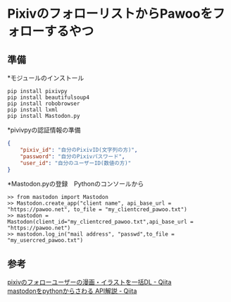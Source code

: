 # PixivのフォローリストからPawooをフォローするやつ
## 準備
*モジュールのインストール  

```bash:Terminal
pip install pixivpy  
pip install beautifulsoup4  
pip install robobrowser  
pip install lxml  
pip install Mastodon.py  
```  

*pivivpyの認証情報の準備  

```json:client.json  
{  
	"pixiv_id": "自分のPixivID(文字列の方)",  
	"password": "自分のPixivパスワード",  
	"user_id": "自分のユーザーID(数値の方)"  
}  
```

*Mastodon.pyの登録　Pythonのコンソールから  

```python:Terminal  
>> from mastodon import Mastodon  
>> Mastodon.create_app("client name", api_base_url = "https://pawoo.net", to_file = "my_clientcred_pawoo.txt")  
>> mastodon = Mastodon(client_id="my_clientcred_pawoo.txt",api_base_url = "https://pawoo.net")  
>> mastodon.log_in("mail address", "passwd",to_file = "my_usercred_pawoo.txt")  
```  

## 参考
[pixivのフォローユーザーの漫画・イラストを一括DL - Qiita](https://qiita.com/Hirosaji/items/304de7508df4b1cae904)  
[mastodonをpythonからさわる API解説 - Qiita](https://qiita.com/code_monkey/items/e4929ef13e2a2032d467)

